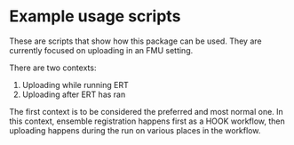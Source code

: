 # Example usage scripts
These are scripts that show how this package can be used. They are currently focused on uploading in an FMU setting.

There are two contexts:

1) Uploading while running ERT
2) Uploading after ERT has ran

The first context is to be considered the preferred and most normal one. 
In this context, ensemble registration happens first as a HOOK workflow, then uploading happens during the run on various places in the workflow.

